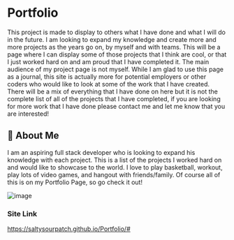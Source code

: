 # Portfolio

This project is made to display to others what I have done and what I will do in the future. I am looking to expand my knowledge and create more and more projects as the years go on, by myself and with teams. This will be a page where I can display some of those projects that I think are cool, or that I just worked hard on and am proud that I have completed it. The main audience of my project page is not myself. While I am glad to use this page as a journal, this site is actually more for potential employers or other coders who would like to look at some of the work that I have created. There will be a mix of everything that I have done on here but it is not the complete list of all of the projects that I have completed, if you are looking for more work that I have done please contact me and let me know that you are interested!


## 🚀 About Me
I am an aspiring full stack developer who is looking to expand his knowledge with each project. This is a list of the projects I worked hard on and would like to showcase to the world. I love to play basketball, workout, play lots of video games, and hangout with friends/family. Of course all of this is on my Portfolio Page, so go check it out!


![image](https://user-images.githubusercontent.com/114556506/211227368-af1f8497-fa11-4c22-a2ab-56902d476c0a.png)

### Site Link
https://saltysourpatch.github.io/Portfolio/#
